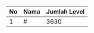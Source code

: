 | No | Nama            | Jumlah Level |
|----|-----------------|--------------|
| 1  | #    |    3630        |
